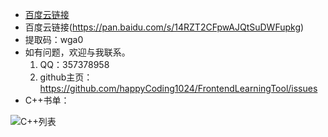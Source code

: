 - [百度云链接](https://pan.baidu.com/s/14RZT2CFpwAJQtSuDWFupkg )
- 百度云链接(https://pan.baidu.com/s/14RZT2CFpwAJQtSuDWFupkg)
- 提取码：wga0  
- 如有问题，欢迎与我联系。
  1. QQ：357378958
  2. github主页：https://github.com/happyCoding1024/FrontendLearningTool/issues
 - C++书单：
  
  ![C++列表](https://happycoding1024.github.io/FrontendLearningTool/img/电子书列表/C++.png)